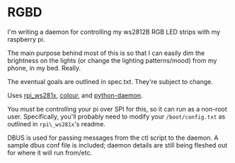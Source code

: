 # RGBD

I'm writing a daemon for controlling my ws2812B RGB LED strips with my raspberry pi.

The main purpose behind most of this is so that I can easily dim the brightness on the lights (or change the lighting patterns/mood) from my phone, in my bed. Really.

The eventual goals are outlined in spec.txt. They're subject to change.

Uses [rpi\_ws281x](https://github.com/jgarff/rpi_ws281x), [colour](https://pypi.python.org/pypi/colour), and [python-daemon](https://pypi.python.org/pypi/python-daemon/).

You *must* be controlling your pi over SPI for this, so it can run as a non-root user. Specifically, you'll probably need to modify your `/boot/config.txt` as outlined in `rpi\_ws281x`'s readme.

DBUS is used for passing messages from the ctl script to the daemon. A sample dbus conf file is included; daemon details are still being fleshed out for where it will run from/etc.
